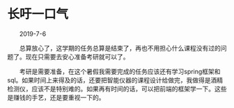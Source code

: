 # 长吁一口气

&emsp;&emsp;2019-7-6

&emsp;&emsp;总算放心了，这学期的任务总算是结束了，再也不用担心什么课程没有过的问题了。现在只需要去安心准备考研就可以了。

&emsp;&emsp;考研是需要准备，在这个暑假我需要完成的任务应该还有学习spring框架和sql。如果时间上来得及的话，还要把智能仪器的课程设计给做完，我做得是酒精检测仪，应该不是特别难的。如果再有时间的话，可以把前端的框架学一下。这些是赚钱的手艺，还是要重视一下的。
